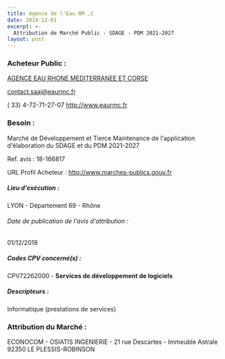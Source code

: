 ```yaml
---
title: Agence de l'Eau RM ,C
date: 2018-12-01
excerpt: >-
  Attribution de Marché Public - SDAGE - PDM 2021-2027
layout: post
---
```


### Acheteur Public : 
<a href="/acheteur-32/siren-186901559"> AGENCE EAU RHONE MEDITERRANEE ET CORSE</a><br/>



contact.saaj@eaurmc.fr

( 33) 4-72-71-27-07
http://www.eaurmc.fr
### Besoin :

Marché de Développement et Tierce Maintenance de l'application d'élaboration du SDAGE et du PDM 2021-2027

Ref. avis : 18-166817

URL Profil Acheteur : http://www.marches-publics.gouv.fr

##### Lieu d'exécution :

LYON - Département 69 - Rhône

###### Date de publication de l'avis d'attribution : 
01/12/2018

##### Codes CPV concerné(s) :
CPV72262000 - **Services de développement de logiciels** <br/>

##### Descripteurs :
Informatique (prestations de services) <br/>

### Attribution du Marché :
ECONOCOM - OSIATIS INGENIERIE - 21 rue Descartes - Immeuble Astrale 92350 LE PLESSIS-ROBINSON <br/>

